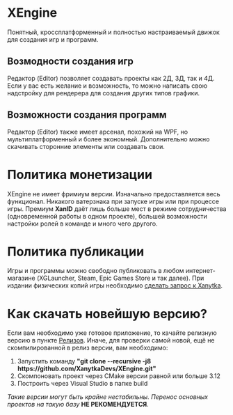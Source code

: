 # XEngine
 Понятный, кроссплатформенный и полностью настраиваемый движок для создания игр и программ.

## Возмодности создания игр
 Редактор (Editor) позволяет создавать проекты как 2Д, 3Д, так и 4Д.
 Если у вас есть желание и возможность, то можно написать свою надстройку для рендерера для создания других типов графики.

## Возможности создания программ
 Редактор (Editor) также имеет арсенал, похожий на WPF, но мультиплатформенный и более экономный.
 Дополнительно можно скачивать сторонние элементы или создавать свои.

# Политика монетизации
 XEngine не имеет фримиум версии. Изначально предоставляется весь функционал. Никакого ватерзнака при запуске игры или при процессе игры. 
 Премиум **XanID** даёт лишь больше мест в режиме сотрудничества (одновременной работы в одном проекте), большей возможности настройки ролей в команде и много чего другого.

# Политика публикации
 Игры и программы можно свободно публиковать в любом интернет-магазине (XGLauncher, Steam, Epic Games Store и так далее).
 При издании физических копий игры необходимо [сделать запрос к Xanytka](https://support.xanytka.ru/publisher/phys_copies).

# Как скачать новейшую версию?
 Если вам необходимо уже готовое приложение, то качайте релизную версию в пункте [Релизов](https://github.com/XanytkaDevs/XEngine/releases).
Иначе, для проверки самой новой, ещё не скомпилированной в релиз версии, вам необходимо:
<ol>
<li>Запустить команду <b>"git clone --recursive -j8 https://github.com/XanytkaDevs/XEngine.git"</b></li>
<li>Скомпоновать проект через CMake версии равной или больше 3.12</li>
<li>Построить через Visual Studio в папке build</li>
</ol>
<i>Такие версии могут быть крайне нестабильны. Перенос основных проектов на такую базу </i><b>НЕ РЕКОМЕНДУЕТСЯ</b>.
